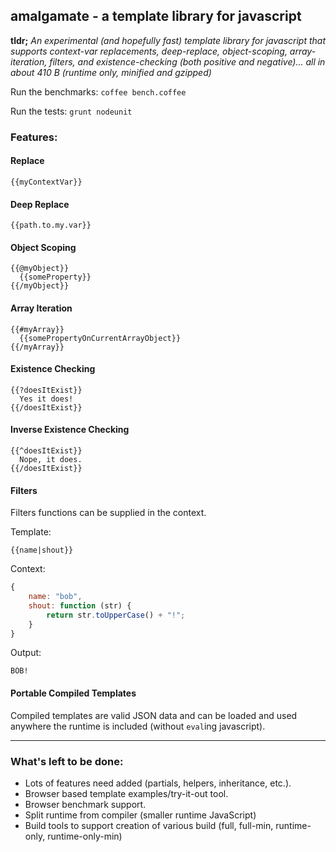 ## amalgamate - a template library for javascript

**tldr;** *An experimental (and hopefully fast) template library for javascript
that supports context-var replacements, deep-replace, object-scoping,
array-iteration, filters, and existence-checking (both positive and
negative)... all in about 410 B (runtime only, minified and gzipped)*

Run the benchmarks: `coffee bench.coffee`

Run the tests: `grunt nodeunit`

### Features:

#### Replace

    {{myContextVar}}
  
#### Deep Replace

    {{path.to.my.var}}
  
#### Object Scoping

    {{@myObject}}
      {{someProperty}}
    {{/myObject}}
  
#### Array Iteration

    {{#myArray}}
      {{somePropertyOnCurrentArrayObject}}
    {{/myArray}}
  
#### Existence Checking

    {{?doesItExist}}
      Yes it does!
    {{/doesItExist}}
  
#### Inverse Existence Checking

    {{^doesItExist}}
      Nope, it does.
    {{/doesItExist}}

#### Filters

Filters functions can be supplied in the context.

Template:

    {{name|shout}}

Context:

```javascript
{
    name: "bob",
    shout: function (str) {
        return str.toUpperCase() + "!";
    }
}
```

Output:

    BOB!

#### Portable Compiled Templates

Compiled templates are valid JSON data and can be loaded and used anywhere
the runtime is included (without `eval`ing javascript).
  
------

### What's left to be done:

- Lots of features need added (partials, helpers, inheritance, etc.).
- Browser based template examples/try-it-out tool.
- Browser benchmark support.
- Split runtime from compiler (smaller runtime JavaScript)
- Build tools to support creation of various build (full, full-min, runtime-only, runtime-only-min)
